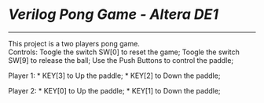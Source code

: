 # ***Verilog Pong Game - Altera DE1***

*****************************

<p>This project is a two players pong game.</br>
Controls:
Toogle the switch SW[0] to reset the game;
Toogle the switch SW[9] to release the ball;
Use the Push Buttons to control the paddle;</br></p>

<p>Player 1:
 * KEY[3] to Up the paddle;
 * KEY[2] to Down the paddle;</br></p>
 
<p>Player 2:
 * KEY[0] to Up the paddle;
 * KEY[1] to Down the paddle;</br></p>
